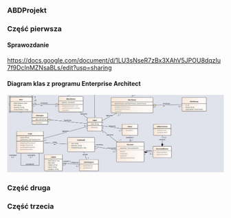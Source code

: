### ABDProjekt

### Część pierwsza

#### Sprawozdanie
https://docs.google.com/document/d/1LU3sNseR7zBx3XAhV5JPOU8dqzIu7f9DcInMZNsaBLs/edit?usp=sharing

#### Diagram klas z programu Enterprise Architect
![Diagram klas](diagramKlasEA.jpg)

### Część druga



### Część trzecia
